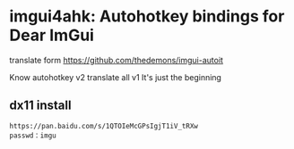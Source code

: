 # imgui4ahk: Autohotkey bindings for Dear ImGui

translate form 
https://github.com/thedemons/imgui-autoit

Know autohotkey v2 translate all
v1 It's just the beginning

## dx11 install 
```
https://pan.baidu.com/s/1QTOIeMcGPsIgjT1iV_tRXw 
passwd：imgu 
```